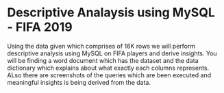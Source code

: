 # Descriptive Analaysis using MySQL - FIFA 2019

Using the data given which comprises of 16K rows we will perform descriptive analysis using MySQL on FIFA players and derive insights. You will be finding a word document which has the dataset and the data dictionary which explains about what exactly each columns represents. ALso there are screenshots of the queries which are been executed and meaningful insights is being derived from the data.

